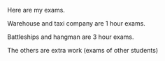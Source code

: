 Here are my exams. 

Warehouse and taxi company are 1 hour exams.

Battleships and hangman are 3 hour exams.

The others are extra work (exams of other students)
